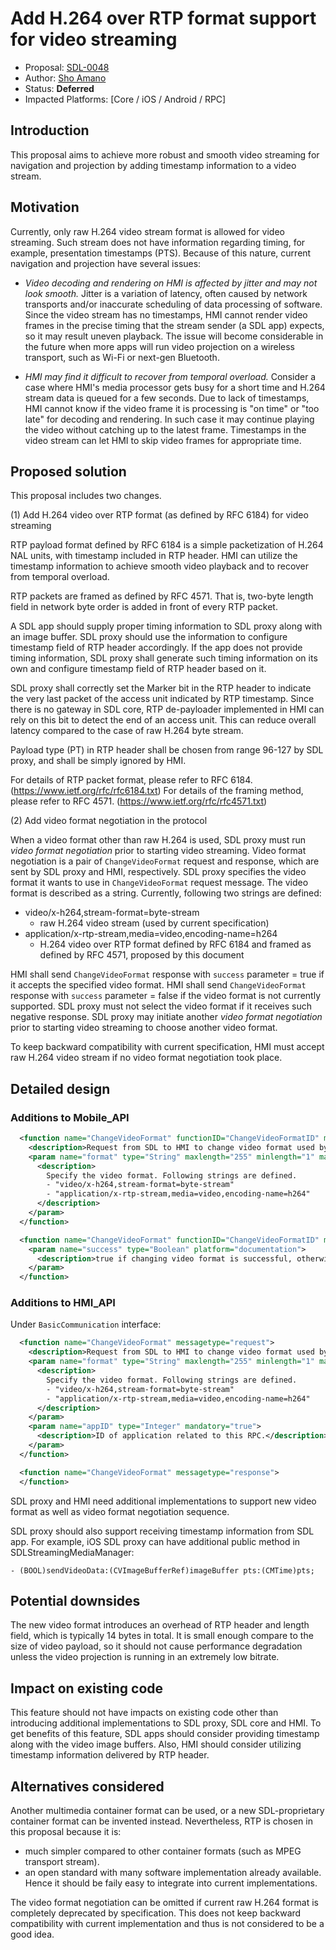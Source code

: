 # Add H.264 over RTP format support for video streaming

* Proposal: [SDL-0048](0048-H264-over-RTP-support-for-video-streaming.md)
* Author: [Sho Amano](https://github.com/shoamano83)
* Status: **Deferred**
* Impacted Platforms: [Core / iOS / Android / RPC]

## Introduction

This proposal aims to achieve more robust and smooth video streaming for navigation and projection by adding timestamp information to a video stream.

## Motivation

Currently, only raw H.264 video stream format is allowed for video streaming. Such stream does not have information regarding timing, for example, presentation timestamps (PTS). Because of this nature, current navigation and projection have several issues:

- *Video decoding and rendering on HMI is affected by jitter and may not look smooth.* Jitter is a variation of latency, often caused by network transports and/or inaccurate scheduling of data processing of software. Since the video stream has no timestamps, HMI cannot render video frames in the precise timing that the stream sender (a SDL app) expects, so it may result uneven playback. The issue will become considerable in the future when more apps will run video projection on a wireless transport, such as Wi-Fi or next-gen Bluetooth.

- *HMI may find it difficult to recover from temporal overload.* Consider a case where HMI's media processor gets busy for a short time and H.264 stream data is queued for a few seconds. Due to lack of timestamps, HMI cannot know if the video frame it is processing is "on time" or "too late" for decoding and rendering. In such case it may continue playing the video without catching up to the latest frame. Timestamps in the video stream can let HMI to skip video frames for appropriate time.


## Proposed solution

This proposal includes two changes.

(1) Add H.264 video over RTP format (as defined by RFC 6184) for video streaming

RTP payload format defined by RFC 6184 is a simple packetization of H.264 NAL units, with timestamp included in RTP header. HMI can utilize the timestamp information to achieve smooth video playback and to recover from temporal overload.

RTP packets are framed as defined by RFC 4571. That is, two-byte length field in network byte order is added in front of every RTP packet.

A SDL app should supply proper timing information to SDL proxy along with an image buffer. SDL proxy should use the information to configure timestamp field of RTP header accordingly. If the app does not provide timing information, SDL proxy shall generate such timing information on its own and configure timestamp field of RTP header based on it.

SDL proxy shall correctly set the Marker bit in the RTP header to indicate the very last packet of the access unit indicated by RTP timestamp. Since there is no gateway in SDL core, RTP de-payloader implemented in HMI can rely on this bit to detect the end of an access unit. This can reduce overall latency compared to the case of raw H.264 byte stream.

Payload type (PT) in RTP header shall be chosen from range 96-127 by SDL proxy, and shall be simply ignored by HMI.

For details of RTP packet format, please refer to RFC 6184. (https://www.ietf.org/rfc/rfc6184.txt) For details of the framing method, please refer to RFC 4571. (https://www.ietf.org/rfc/rfc4571.txt)

(2) Add video format negotiation in the protocol

When a video format other than raw H.264 is used, SDL proxy must run *video format negotiation* prior to starting video streaming. Video format negotiation is a pair of `ChangeVideoFormat` request and response, which are sent by SDL proxy and HMI, respectively. SDL proxy specifies the video format it wants to use in `ChangeVideoFormat` request message. The video format is described as a string. Currently, following two strings are defined:
- video/x-h264,stream-format=byte-stream
    * raw H.264 video stream (used by current specification)
- application/x-rtp-stream,media=video,encoding-name=h264
    * H.264 video over RTP format defined by RFC 6184 and framed as defined by RFC 4571, proposed by this document

HMI shall send `ChangeVideoFormat` response with `success` parameter = true if it accepts the specified video format. HMI shall send `ChangeVideoFormat` response with `success` parameter = false if the video format is not currently supported. SDL proxy must not select the video format if it receives such negative response. SDL proxy may initiate another *video format negotiation* prior to starting video streaming to choose another video format.

To keep backward compatibility with current specification, HMI must accept raw H.264 video stream if no video format negotiation took place.


## Detailed design

### Additions to Mobile_API

```xml
  <function name="ChangeVideoFormat" functionID="ChangeVideoFormatID" messagetype="request">
    <description>Request from SDL to HMI to change video format used by video streaming.</description>
    <param name="format" type="String" maxlength="255" minlength="1" mandatory="true">
      <description>
        Specify the video format. Following strings are defined.
        - "video/x-h264,stream-format=byte-stream"
        - "application/x-rtp-stream,media=video,encoding-name=h264"
      </description>
    </param>
  </function>

  <function name="ChangeVideoFormat" functionID="ChangeVideoFormatID" messagetype="response">
    <param name="success" type="Boolean" platform="documentation">
      <description>true if changing video format is successful, otherwise false.</description>
    </param>
  </function>
```

### Additions to HMI_API

Under `BasicCommunication` interface:

```xml
  <function name="ChangeVideoFormat" messagetype="request">
    <description>Request from SDL to HMI to change video format used by video streaming.</description>
    <param name="format" type="String" maxlength="255" minlength="1" mandatory="true">
      <description>
        Specify the video format. Following strings are defined.
        - "video/x-h264,stream-format=byte-stream"
        - "application/x-rtp-stream,media=video,encoding-name=h264"
      </description>
    </param>
    <param name="appID" type="Integer" mandatory="true">
      <description>ID of application related to this RPC.</description>
    </param>
  </function>

  <function name="ChangeVideoFormat" messagetype="response">
  </function>
```

SDL proxy and HMI need additional implementations to support new video format as well as video format negotiation sequence.

SDL proxy should also support receiving timestamp information from SDL app. For example, iOS SDL proxy can have additional public method in SDLStreamingMediaManager:
```
- (BOOL)sendVideoData:(CVImageBufferRef)imageBuffer pts:(CMTime)pts;
```

## Potential downsides

The new video format introduces an overhead of RTP header and length field, which is typically 14 bytes in total. It is small enough compare to the size of video payload, so it should not cause performance degradation unless the video projection is running in an extremely low bitrate.

## Impact on existing code

This feature should not have impacts on existing code other than introducing additional implementations to SDL proxy, SDL core and HMI. To get benefits of this feature, SDL apps should consider providing timestamp along with the video image buffers. Also, HMI should consider utilizing timestamp information delivered by RTP header.

## Alternatives considered

Another multimedia container format can be used, or a new SDL-proprietary container format can be invented instead. Nevertheless, RTP is chosen in this proposal because it is:
- much simpler compared to other container formats (such as MPEG transport stream).
- an open standard with many software implementation already available. Hence it should be faily easy to integrate into current implementations.

The video format negotiation can be omitted if current raw H.264 format is completely deprecated by specification. This does not keep backward compatibility with current implementation and thus is not considered to be a good idea.
